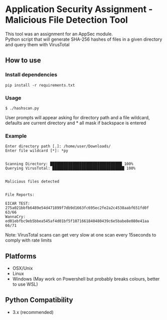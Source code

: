 # Application Security Assignment - Malicious File Detection Tool
This tool was an assignment for an AppSec module.
<br>
Python script that will generate SHA-256 hashes of files in a given directory and query them with VirusTotal


## How to use

### Install dependencies
```shell
pip install -r requirements.txt
```

### Usage
```shell
$ ./hashscan.py
```
User prompts will appear asking for directory path and a file wildcard, defaults are current directory and * all mask if backspace is entered

### Example
```shell
Enter directory path [.]: /home/user/Downloads/
Enter file wildcard [*]: *py


Scanning Directory: ████████████████████████████████ 100%
Querying VirusTotal: ████████████████████████████████ 100%


Malicious files detected


File Reports: 

EICAR TEST: 275a021bbfb6489e54d471899f7db9d1663fc695ec2fe2a2c4538aabf651fd0f		63/66
WannaCry: ed01ebfbc9eb5bbea545af4d01bf5f1071661840480439c6e5babe8e080e41aa		66/71
```
Note: VirusTotal scans can get very slow at one scan every 15seconds to comply with rate limits


## Platforms
 * OSX/Unix
 * Linux
 * Windows (May work on Powershell but probably breaks colours, better to use WSL)


## Python Compatibility
 * 3.x (recommended)

